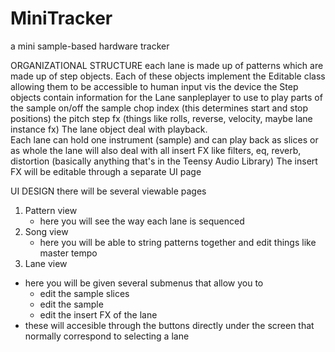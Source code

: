 # MiniTracker
 a mini sample-based hardware tracker


ORGANIZATIONAL STRUCTURE
  each lane is made up of patterns which are made up of step objects. 
  Each of these objects implement the Editable class allowing them to be accessible to human  input vis the device
  the Step objects contain information for the Lane sanpleplayer to use to play parts of the sample
    on/off
    the sample chop index (this determines start and stop positions)
    the pitch
    step fx (things like rolls, reverse, velocity, maybe lane instance fx)
  The lane object deal with playback.  
    Each lane can hold one instrument (sample) and can play back as slices or as whole
    the lane will also deal with all insert FX like filters, eq, reverb, distortion (basically anything that's in the Teensy Audio Library)
    The insert FX will be editable through a separate UI page 
  
UI DESIGN
 there will be several viewable pages
 1. Pattern view
    - here you will see the way each lane is sequenced
 2. Song view
    - here you will be able to string patterns together and edit things like master tempo
 3. Lane view
   - here you will be given several submenus that allow you to 
     - edit the sample slices
     - edit the sample
     - edit the insert FX of the lane
   - these will accesible through the buttons directly under the screen that normally correspond to selecting a lane

